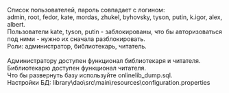 Список пользователей, пароль совпадает с логином:<br/>
admin,
root,
fedor,
kate,
mordas,
zhukel,
byhovsky,
tyson,
putin,
k.igor,
alex,
albert.<br/>
Пользователи kate, tyson, putin - заблокированы, что бы авторизоваться под ними - нужно их сначала разблокировать.<br/>
Роли: администратор, библиотекарь, читатель.<br/>
<br/>Администратору доступен функционал библиотекаря и читателя.
<br/>Библиотекарю доступен функционал читателя.<br/>
Что бы развернуть базу используйте onlinelib_dump.sql.<br/>
Настройки БД: library\dao\src\main\resources\configuration.properties
